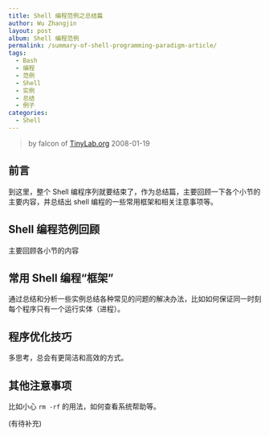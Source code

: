 ```yaml
---
title: Shell 编程范例之总结篇
author: Wu Zhangjin
layout: post
album: Shell 编程范例
permalink: /summary-of-shell-programming-paradigm-article/
tags:
  - Bash
  - 编程
  - 范例
  - Shell
  - 实例
  - 总结
  - 例子
categories:
  - Shell
---
```


> by falcon of [TinyLab.org][2]
> 2008-01-19

## 前言

到这里，整个 Shell 编程序列就要结束了，作为总结篇，主要回顾一下各个小节的主要内容，并总结出 shell 编程的一些常用框架和相关注意事项等。

## Shell 编程范例回顾

主要回顾各小节的内容

## 常用 Shell 编程“框架”

通过总结和分析一些实例总结各种常见的问题的解决办法，比如如何保证同一时刻每个程序只有一个运行实体（进程）。

## 程序优化技巧

多思考，总会有更简洁和高效的方式。

## 其他注意事项

比如小心 `rm -rf` 的用法，如何查看系统帮助等。

(有待补充)

 [2]: http://tinylab.org
